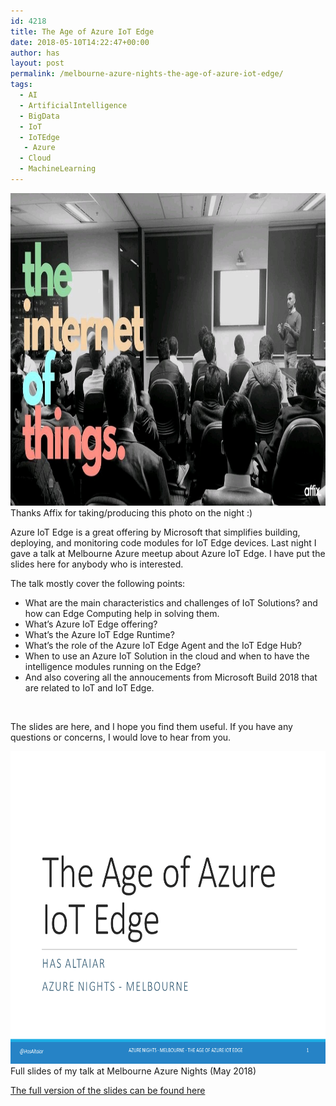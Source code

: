 ```yaml
---
id: 4218
title: The Age of Azure IoT Edge
date: 2018-05-10T14:22:47+00:00
author: has
layout: post
permalink: /melbourne-azure-nights-the-age-of-azure-iot-edge/
tags:
  - AI
  - ArtificialIntelligence
  - BigData
  - IoT
  - IoTEdge
   - Azure
  - Cloud
  - MachineLearning
---
```

<img src="/wp-content/uploads/2018/05/has-iot.jpg" alt="Has AlTaiar @ Melbourne Azure Nights" height="500" /> <br />
<span>Thanks Affix for taking/producing this photo on the night :) </span>

Azure IoT Edge is a great offering by Microsoft that simplifies building, deploying, and monitoring code modules for IoT Edge devices. Last night I gave a talk at Melbourne Azure meetup about Azure IoT Edge. I have put the slides here for anybody who is interested.

The talk mostly cover the following points:

  * What are the main characteristics and challenges of IoT Solutions? and how can Edge Computing help in solving them.
  * What&#8217;s Azure IoT Edge offering?
  * What&#8217;s the Azure IoT Edge Runtime?
  * What&#8217;s the role of the Azure IoT Edge Agent and the IoT Edge Hub?
  * When to use an Azure IoT Solution in the cloud and when to have the intelligence modules running on the Edge?
  * And also covering all the annoucements from Microsoft Build 2018 that are related to IoT and IoT Edge.

&nbsp;

The slides are here, and I hope you find them useful. If you have any questions or concerns, I would love to hear from you.

<a target="_blank" href="/wp-content/uploads/2018/05/The-Age-of-Azure-IoT-Edge.pdf">
  <img src="/wp-content/uploads/2018/05/Azure-IoT-Edge-v3_2.png" alt="The Age of Azure IoT Edge - By Has AlTaiar" height="500" />
</a><br />
<span>Full slides of my talk at Melbourne Azure Nights (May 2018)</span> 

[The full version of the slides can be found here](https://www.hasaltaiar.com.au/wp-content/uploads/2018/05/The-Age-of-Azure-IoT-Edge.pdf)
